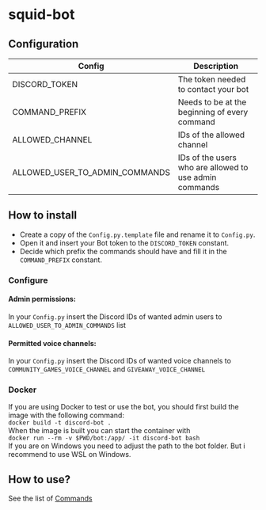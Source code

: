# squid-bot

## Configuration
| Config | Description |
|---|---|
| DISCORD_TOKEN | The token needed to contact your bot |
| COMMAND_PREFIX | Needs to be at the beginning of every command |
| ALLOWED_CHANNEL | IDs of the allowed channel |
| ALLOWED_USER_TO_ADMIN_COMMANDS | IDs of the users who are allowed to use admin commands |

## How to install

* Create a copy of the `Config.py.template` file and rename it to `Config.py`. 
* Open it and insert your Bot token to the `DISCORD_TOKEN` constant. 
* Decide which prefix the commands should have and fill it in the `COMMAND_PREFIX` constant.

### Configure
#### Admin permissions:
In your `Config.py` insert the Discord IDs of wanted admin users to `ALLOWED_USER_TO_ADMIN_COMMANDS` list
#### Permitted voice channels:
In your `Config.py` insert the Discord IDs of wanted voice channels to `COMMUNITY_GAMES_VOICE_CHANNEL` and `GIVEAWAY_VOICE_CHANNEL` 

### Docker
If you are using Docker to test or use the bot, you should first build the image with the following command:  
`docker build -t discord-bot .`  
When the image is built you can start the container with  
`docker run --rm -v $PWD/bot:/app/ -it discord-bot bash`  
If you are on Windows you need to adjust the path to the bot folder. But i recommend to use WSL on Windows.

## How to use?
See the list of [Commands](COMMANDS.md)